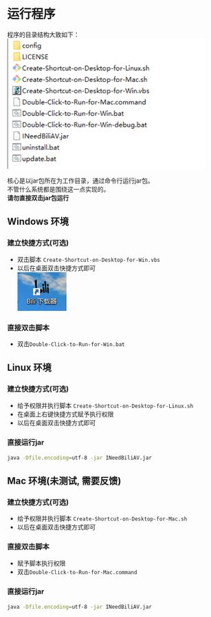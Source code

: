 # 运行程序


程序的目录结构大致如下：  
![](/img/project-snapshot.png)

核心是以jar包所在为工作目录，通过命令行运行jar包。  
不管什么系统都是围绕这一点实现的。    
**请勿直接双击jar包运行**  

## Windows 环境

### 建立快捷方式(可选)
+ 双击脚本 `Create-Shortcut-on-Desktop-for-Win.vbs`
+ 以后在桌面双击快捷方式即可  
![](/img/win-desktop-quick-link.png)

### 直接双击脚本
+ 双击`Double-Click-to-Run-for-Win.bat`


## Linux 环境

### 建立快捷方式(可选)
+ 给予权限并执行脚本 `Create-Shortcut-on-Desktop-for-Linux.sh`
+ 在桌面上右键快捷方式赋予执行权限
+ 以后在桌面双击快捷方式即可

### 直接运行jar
```bash
java -Dfile.encoding=utf-8 -jar INeedBiliAV.jar
```

## Mac 环境(未测试, 需要反馈)

### 建立快捷方式(可选)
+ 给予权限并执行脚本 `Create-Shortcut-on-Desktop-for-Mac.sh`
+ 以后在桌面双击快捷方式即可

### 直接双击脚本
+ 赋予脚本执行权限
+ 双击`Double-Click-to-Run-for-Mac.command`

### 直接运行jar
```bash
java -Dfile.encoding=utf-8 -jar INeedBiliAV.jar
```